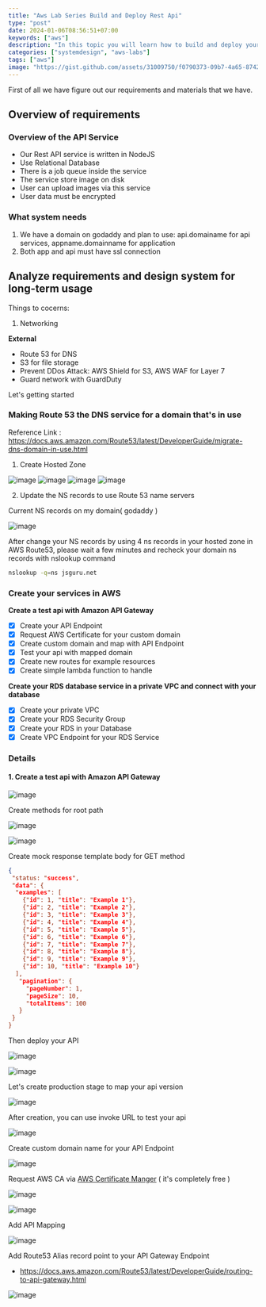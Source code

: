 ```yaml
---
title: "Aws Lab Series Build and Deploy Rest Api"
type: "post"
date: 2024-01-06T08:56:51+07:00
keywords: ["aws"]
description: "In this topic you will learn how to build and deploy your rest api"
categories: ["systemdesign", "aws-labs"]
tags: ["aws"]
image: "https://gist.github.com/assets/31009750/f0790373-09b7-4a65-8742-a5a08884fa80"
---
```


First of all we have figure out our requirements and materials that we have.

## Overview of requirements

### Overview of the API Service

- Our Rest API service is written in NodeJS
- Use Relational Database
- There is a job queue inside the service
- The service store image on disk
- User can upload images via this service
- User data must be encrypted

### What system needs

1. We have a domain on godaddy and plan to use: api.domainame for api services, appname.domainname for application
2. Both app and api must have ssl connection

## Analyze requirements and design system for long-term usage

Things to cocerns:

1. Networking

**External**

- Route 53 for DNS
- S3 for file storage
- Prevent DDos Attack: AWS Shield for S3, AWS WAF for Layer 7
- Guard network with GuardDuty

Let's getting started

### Making Route 53 the DNS service for a domain that's in use

Reference Link : https://docs.aws.amazon.com/Route53/latest/DeveloperGuide/migrate-dns-domain-in-use.html

1. Create Hosted Zone

![image](https://user-images.githubusercontent.com/31009750/294641000-23cf5ebb-3369-46bc-82e8-98e7dfed4e37.png)
![image](https://user-images.githubusercontent.com/31009750/294641019-144dee0b-9f34-46ec-9c67-c4c59687e5bf.png)
![image](https://user-images.githubusercontent.com/31009750/294641097-930bc731-3d55-4d04-a896-5a72380f78c1.png)
![image](https://user-images.githubusercontent.com/31009750/294641091-9fed873c-4a08-4148-8707-5b0ac1566e1f.png)

2. Update the NS records to use Route 53 name servers

Current NS records on my domain( godaddy )

![image](https://user-images.githubusercontent.com/31009750/294641289-4cb51586-903a-4d9d-b9a3-60341d5cad42.png)

After change your NS records by using 4 ns records in your hosted zone in AWS Route53, please wait a few minutes and recheck your domain ns records with nslookup command

```sh
nslookup -q=ns jsguru.net
```

### Create your services in AWS

**Create a test api with Amazon API Gateway**

- [x] Create your API Endpoint
- [x] Request AWS Certificate for your custom domain
- [x] Create custom domain and map with API Endpoint
- [x] Test your api with mapped domain
- [x] Create new routes for example resources
- [x] Create simple lambda function to handle

**Create your RDS database service in a private VPC and connect with your database**

- [x] Create your private VPC
- [x] Create your RDS Security Group
- [x] Create your RDS in your Database
- [x] Create VPC Endpoint for your RDS Service

### Details

#### 1. Create a test api with Amazon API Gateway

![image](https://user-images.githubusercontent.com/31009750/294641984-24e7ce20-7b11-47a4-857d-cec6e26a4963.png)

Create methods for root path

![image](https://user-images.githubusercontent.com/31009750/294642102-89351fa4-d1e0-4969-8174-a40c18ff9a31.png)

![image](https://user-images.githubusercontent.com/31009750/294642121-bedede47-1617-4451-88b2-b54f9f2f604e.png)

Create mock response template body for GET method

```json
{
 "status: "success",
 "data": {
  "examples": [
    {"id": 1, "title": "Example 1"},
    {"id": 2, "title": "Example 2"},
    {"id": 3, "title": "Example 3"},
    {"id": 4, "title": "Example 4"},
    {"id": 5, "title": "Example 5"},
    {"id": 6, "title": "Example 6"},
    {"id": 7, "title": "Example 7"},
    {"id": 8, "title": "Example 8"},
    {"id": 9, "title": "Example 9"},
    {"id": 10, "title": "Example 10"}
  ],
   "pagination": {
     "pageNumber": 1,
     "pageSize": 10,
     "totalItems": 100
   }
 }
}
```

Then deploy your API

![image](https://user-images.githubusercontent.com/31009750/294642386-d35952f0-d2a7-49b5-8abc-d078649ea808.png)

![image](https://user-images.githubusercontent.com/31009750/294642424-47b0be62-c16b-4033-bd31-479c7b23eb38.png)

Let's create production stage to map your api version

![image](https://user-images.githubusercontent.com/31009750/294642907-e0b6f52d-b017-428a-bf2f-9ea720e034fc.png)

After creation, you can use invoke URL to test your api

![image](https://user-images.githubusercontent.com/31009750/294643006-42ef89b9-65c4-481d-b540-6560f82bc56c.png)

Create custom domain name for your API Endpoint

![image](https://user-images.githubusercontent.com/31009750/294644818-6489ceac-3039-4102-9bc8-59b86acf98e2.png)

Request AWS CA via [AWS Certificate Manger](https://ap-southeast-1.console.aws.amazon.com/acm/home?region=ap-southeast-1#/certificates/request) ( it's completely free )

![image](https://user-images.githubusercontent.com/31009750/294645239-38365924-9755-44d0-8f5e-ae675620ad32.png)

![image](https://user-images.githubusercontent.com/31009750/294645533-8390dfd1-e436-4d72-8851-5023f11e3ca1.png)

Add API Mapping

![image](https://user-images.githubusercontent.com/31009750/294645834-fe4bb370-ddd5-4c24-9352-816919eef64e.png)

Add Route53 Alias record point to your API Gateway Endpoint

- https://docs.aws.amazon.com/Route53/latest/DeveloperGuide/routing-to-api-gateway.html

![image](https://user-images.githubusercontent.com/31009750/294645535-a58b2af0-8f22-4ff7-9d6b-afc29429ef9a.png)
